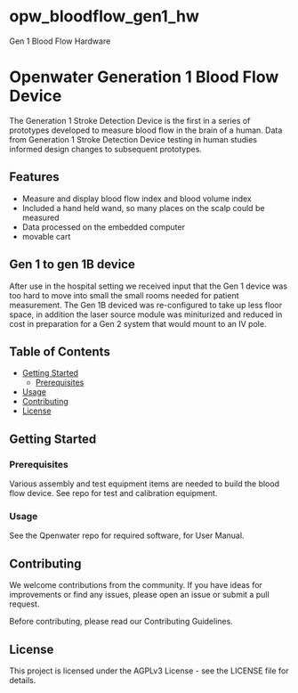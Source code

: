 # opw_bloodflow_gen1_hw
Gen 1 Blood Flow Hardware



# Openwater Generation 1 Blood Flow Device

The Generation 1 Stroke Detection Device is the first in a series of prototypes developed to measure blood flow in the brain of a human.  Data from Generation 1 Stroke Detection Device testing in human studies informed design changes to subsequent prototypes.

## Features

- Measure and display blood flow index and blood volume index
- Included a hand held wand, so many places on the scalp could be measured
- Data processed on the embedded computer
- movable cart 

## Gen 1 to gen 1B device

After use in the hospital setting we received input that the Gen 1 device was too hard to move into small the small rooms needed for patient measurement.  The Gen 1B deviced was re-configured to take up less floor space, in addition the laser source module was miniturized and reduced in cost in preparation for a Gen 2 system that would mount to an IV pole. 




## Table of Contents

- [Getting Started](#getting-started)
  - [Prerequisites](#prerequisites)
- [Usage](#usage)
- [Contributing](#contributing)
- [License](#license)

## Getting Started

### Prerequisites

Various assembly and test equipment items are needed to build the blood flow device. See repo for test and calibration equipment.

### Usage

See the Qpenwater repo for required software, for User Manual. 


## Contributing

We welcome contributions from the community. If you have ideas for improvements or find any issues, please open an issue or submit a pull request.

Before contributing, please read our Contributing Guidelines.

## License

This project is licensed under the AGPLv3 License - see the LICENSE file for details.
